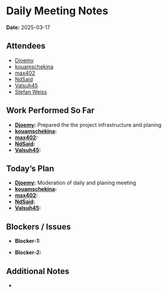 # 
# # 
# Daily Meeting Notes

**Date:** 2025-03-17

## Attendees
- [Djoemy](https://github.com/Djoemy)
- [kouamschekina](https://github.com/kouamschekina)
- [max402](https://github.com/max402)
- [NdSaid](https://github.com/NdSaid)
- [Valsuh45](https://github.com/Valsuh45)
- [Stefan Weiss](https://github.com/swador)

## Work Performed So Far
- **[Djoemy](https://github.com/Djoemy):**   Prepared the the project infrastructure and planing
- **[kouamschekina](https://github.com/kouamschekina):** 
- **[max402](https://github.com/max402):** 
- **[NdSaid](https://github.com/NdSaid):** 
- **[Valsuh45](https://github.com/Valsuh45):** 

## Today’s Plan
- **[Djoemy](https://github.com/Djoemy):** Moderation of daily and planing meeting
- **[kouamschekina](https://github.com/kouamschekina):** 
- **[max402](https://github.com/max402):**
- **[NdSaid](https://github.com/NdSaid):** 
- **[Valsuh45](https://github.com/Valsuh45):**

  
## Blockers / Issues
- **Blocker-1:**

- **Blocker-2:** 

## Additional Notes
- 
